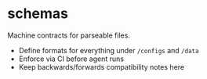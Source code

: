 # schemas

Machine contracts for parseable files.
- Define formats for everything under `/configs` and `/data`
- Enforce via CI before agent runs
- Keep backwards/forwards compatibility notes here

